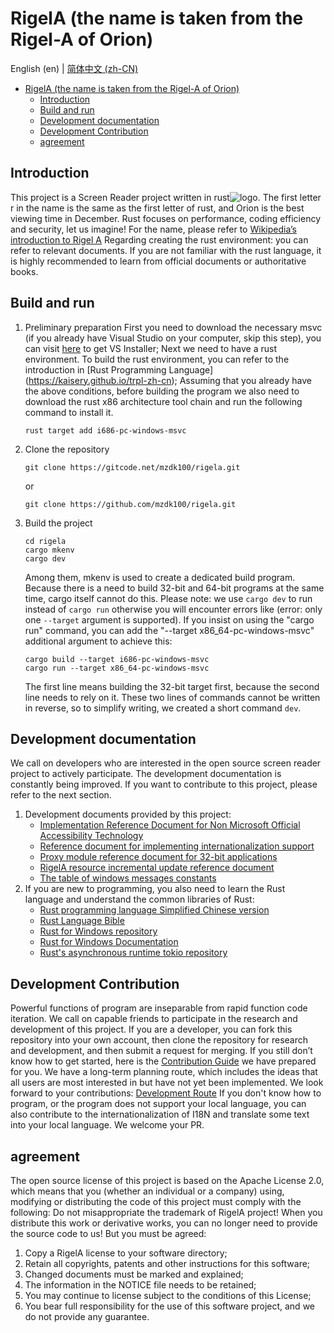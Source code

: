 # RigelA (the name is taken from the Rigel-A of Orion)
English (en) | [简体中文 (zh-CN)](README.md)

<!-- TOC -->
* [RigelA (the name is taken from the Rigel-A of Orion)](#rigela-the-name-is-taken-from-the-rigel-a-of-orion)
  * [Introduction](#introduction)
  * [Build and run](#build-and-run)
  * [Development documentation](#development-documentation)
  * [Development Contribution](#development-contribution)
  * [agreement](#agreement)
<!-- TOC -->



## Introduction
This project is a Screen Reader project written in rust![logo](logo.ico).
The first letter r in the name is the same as the first letter of rust, and Orion is the best viewing time in December. Rust focuses on performance, coding efficiency and security, let us imagine!
For the name, please refer to [Wikipedia’s introduction to Rigel A](https://zh.wikipedia.org/wiki/%E5%8F%83%E5%AE%BF%E4%B8%83)
Regarding creating the rust environment: you can refer to relevant documents. If you are not familiar with the rust language, it is highly recommended to learn from official documents or authoritative books.


## Build and run
1. Preliminary preparation
    First you need to download the necessary msvc (if you already have Visual Studio on your computer, skip this step), you can visit [here](https://visualstudio.microsoft.com/zh-hans/downloads/) to get VS Installer;
    Next we need to have a rust environment. To build the rust environment, you can refer to the introduction in [Rust Programming Language] (https://kaisery.github.io/trpl-zh-cn);
    Assuming that you already have the above conditions, before building the program we also need to download the rust x86 architecture tool chain and run the following command to install it.
    ```shell
    rust target add i686-pc-windows-msvc
    ```
2. Clone the repository
    ```shell
    git clone https://gitcode.net/mzdk100/rigela.git
    ```
    or
    ```shell
    git clone https://github.com/mzdk100/rigela.git
    ```
3. Build the project
    ```shell
    cd rigela
    cargo mkenv
    cargo dev
    ```
    Among them, mkenv is used to create a dedicated build program. Because there is a need to build 32-bit and 64-bit programs at the same time, cargo itself cannot do this.
    Please note: we use `cargo dev` to run instead of `cargo run` otherwise you will encounter errors like (error: only one `--target` argument is supported).
    If you insist on using the "cargo run" command, you can add the "--target x86_64-pc-windows-msvc" additional argument to achieve this:
    ```shell
    cargo build --target i686-pc-windows-msvc
    cargo run --target x86_64-pc-windows-msvc
    ```
    The first line means building the 32-bit target first, because the second line needs to rely on it. These two lines of commands cannot be written in reverse, so to simplify writing, we created a short command `dev`.


## Development documentation
We call on developers who are interested in the open source screen reader project to actively participate. The development documentation is constantly being improved. If you want to contribute to this project, please refer to the next section.
1. Development documents provided by this project:
    - [Implementation Reference Document for Non Microsoft Official Accessibility Technology](a11y/A11Y.md)
    - [Reference document for implementing internationalization support](I18N.md)
    - [Proxy module reference document for 32-bit applications](proxy32/README.md)
    - [RigelA resource incremental update reference document](resources/README.md)
    - [The table of windows messages constants](WM_REFERENCE.md)
2. If you are new to programming, you also need to learn the Rust language and understand the common libraries of Rust:
    - [Rust programming language Simplified Chinese version](https://kaisery.github.io/trpl-zh-cn)
    - [Rust Language Bible](https://course.rs/about-book.html)
    - [Rust for Windows repository](https://github.com/microsoft/windows-rs)
    - [Rust for Windows Documentation](https://microsoft.github.io/windows-docs-rs/)
    - [Rust's asynchronous runtime tokio repository](https://github.com/tokio-rs/tokio)


## Development Contribution
Powerful functions of program are inseparable from rapid function code iteration. We call on capable friends to participate in the research and development of this project.
If you are a developer, you can fork this repository into your own account, then clone the repository for research and development, and then submit a request for merging.
If you still don’t know how to get started, here is the [Contribution Guide](CONTRIBUTING.md) we have prepared for you.
We have a long-term planning route, which includes the ideas that all users are most interested in but have not yet been implemented. We look forward to your contributions: [Development Route](https://gitcode.net/mzdk100/rigela/-/issues/1)
If you don't know how to program, or the program does not support your local language, you can also contribute to the internationalization of I18N and translate some text into your local language. We welcome your PR.


## agreement
The open source license of this project is based on the Apache License 2.0, which means that you (whether an individual or a company) using, modifying or distributing the code of this project must comply with the following:
Do not misappropriate the trademark of RigelA project!
When you distribute this work or derivative works, you can no longer need to provide the source code to us! But you must be agreed:
1. Copy a RigelA license to your software directory;
2. Retain all copyrights, patents and other instructions for this software;
3. Changed documents must be marked and explained;
4. The information in the NOTICE file needs to be retained;
5. You may continue to license subject to the conditions of this License;
6. You bear full responsibility for the use of this software project, and we do not provide any guarantee.